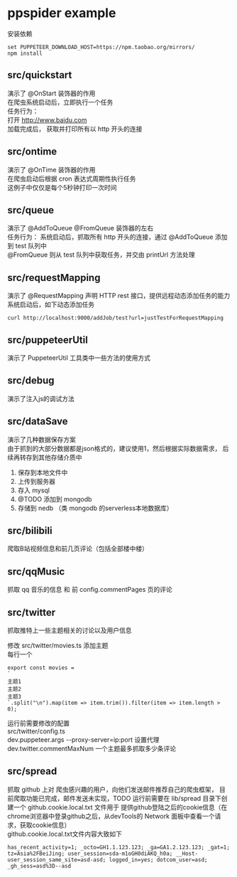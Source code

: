 # ppspider example
安装依赖
```
set PUPPETEER_DOWNLOAD_HOST=https://npm.taobao.org/mirrors/
npm install
```

## src/quickstart
演示了 @OnStart 装饰器的作用  
在爬虫系统启动后，立即执行一个任务  
任务行为：  
打开 http://www.baidu.com  
加载完成后， 获取并打印所有以 http 开头的连接  

## src/ontime
演示了 @OnTime 装饰器的作用  
在爬虫启动后根据 cron 表达式周期性执行任务  
这例子中仅仅是每个5秒钟打印一次时间  

## src/queue
演示了 @AddToQueue @FromQueue 装饰器的左右  
任务行为： 
系统启动后，抓取所有 http 开头的连接，通过 @AddToQueue 添加到 test 队列中  
@FromQueue 则从 test 队列中获取任务，并交由 printUrl 方法处理    

## src/requestMapping
演示了 @RequestMapping 声明 HTTP rest 接口，提供远程动态添加任务的能力  
系统启动后，如下动态添加任务
```
curl http://localhost:9000/addJob/test?url=justTestForRequestMapping
```

## src/puppeteerUtil
演示了 PuppeteerUtil 工具类中一些方法的使用方式  

## src/debug  
演示了注入js的调试方法  

## src/dataSave
演示了几种数据保存方案  
由于抓到的大部分数据都是json格式的，建议使用1，然后根据实际数据需求，
后续再转存到其他存储介质中  
1. 保存到本地文件中  
2. 上传到服务器  
3. 存入 mysql  
4. @TODO 添加到 mongodb 
5. 存储到 nedb （类 mongodb 的serverless本地数据库）    

## src/bilibili  
爬取B站视频信息和前几页评论（包括全部楼中楼）  

## src/qqMusic
抓取 qq 音乐的信息 和 前 config.commentPages 页的评论  

## src/twitter
抓取推特上一些主题相关的讨论以及用户信息    

修改 src/twitter/movies.ts 添加主题  
每行一个  
```
export const movies =
`
主题1
主题2
主题3
`.split("\n").map(item => item.trim()).filter(item => item.length > 0);
```
运行前需要修改的配置  
src/twitter/config.ts   
dev.puppeteer.args --proxy-server=ip:port 设置代理  
dev.twitter.commentMaxNum 一个主题最多抓取多少条评论  

## src/spread
抓取 github 上对 爬虫感兴趣的用户，向他们发送邮件推荐自己的爬虫框架，
目前爬取功能已完成，邮件发送未实现，TODO
运行前需要在 lib/spread 目录下创建一个 github.cookie.local.txt 文件用于
提供github登陆之后的cookie信息（在chrome浏览器中登录github之后，从devTools的
Network 面板中查看一个请求，获取cookie信息）  
github.cookie.local.txt文件内容大致如下  
```
has_recent_activity=1; _octo=GH1.1.123.123; _ga=GA1.2.123.123; _gat=1; tz=Asia%2FBeiJing; user_session=sda-m1oGH0diAKQ_h0a; __Host-user_session_same_site=asd-asd; logged_in=yes; dotcom_user=asd; _gh_sess=asd%3D--asd
```
